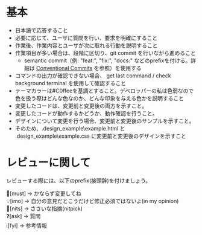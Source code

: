 ﻿# 基本
- 日本語で応答すること
- 必要に応じて、ユーザに質問を行い、要求を明確にすること
- 作業後、作業内容とユーザが次に取れる行動を説明すること
- 作業項目が多い場合は、段階に区切り、git commit を行いながら進めること
  - semantic commit（例: "feat:", "fix:", "docs:" などのprefixを付ける。詳細は [Conventional Commits](https://www.conventionalcommits.org/ja/v1.0.0/) を参照）を使用する
- コマンドの出力が確認できない場合、 get last command / check background terminal を使用して確認すること
- テーマカラーは#C0ffeeを基調とすること。デベロッパーの私は色弱なので色を扱う際はどんな色なのか、どんな印象を与える色かを説明すること
- 変更したコードは、変更前と変更後の両方を示すこと。
- 変更したコードが動作するかどうか、動作確認を行うこと。
- デザインについて変更を行う場合、変更前と変更後のサンプルを示すこと。
 - そのため、.design_example\example.html と .design_example\example.css に変更前と変更後のデザインを示すこと
# レビューに関して
レビューする際には、以下のprefix(接頭辞)を付けましょう。
<!-- for GitHub Copilot review rule -->
🛑[must] → かならず変更してね  
💡[imo] → 自分の意見だとこうだけど修正必須ではないよ(in my opinion)  
📝[nits] → ささいな指摘(nitpick)  
❓[ask] → 質問  
ℹ️[fyi] → 参考情報
<!-- for GitHub Copilot review rule -->
